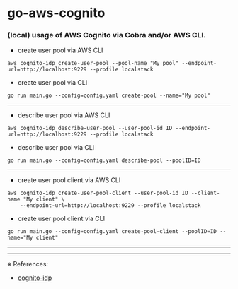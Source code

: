 # go-aws-cognito

### (local) usage of AWS Cognito via Cobra and/or AWS CLI.

- create user pool via AWS CLI
```
aws cognito-idp create-user-pool --pool-name "My pool" --endpoint-url=http://localhost:9229 --profile localstack
```
- create user pool via CLI
```
go run main.go --config=config.yaml create-pool --name="My pool"
```
---

- describe user pool via AWS CLI
```
aws cognito-idp describe-user-pool --user-pool-id ID --endpoint-url=http://localhost:9229 --profile localstack
```
- describe user pool via CLI
```
go run main.go --config=config.yaml describe-pool --poolID=ID
```
---

- create user pool client via AWS CLI
```
aws cognito-idp create-user-pool-client --user-pool-id ID --client-name "My client" \
    --endpoint-url=http://localhost:9229 --profile localstack
```
- create user pool client via CLI
```
go run main.go --config=config.yaml create-pool-client --poolID=ID --name="My client"
```
---

---
※ References:
- [cognito-idp](https://awscli.amazonaws.com/v2/documentation/api/latest/reference/cognito-idp/index.html)
